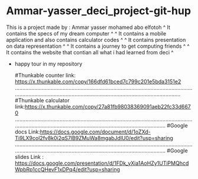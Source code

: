 # Ammar-yasser_deci_project-git-hup

  This is a project made by : Ammar yasser mohamed abo elfotoh
^ It contains the specs of my dream computer ^       ^ It contains a mobile application and also contains calculator codes ^
^ It contains presentation on data representation ^       ^ It contains a journey to get computing friends ^
                          ^ It contains the website that contian all what i had learned from deci ^
                          
  * happy tour in my repository 


     #Thunkable counter link: https://x.thunkable.com/copy/166dfd61bced7c799c201e5bda3151e2
     ......................................................................................................................................................................................................................................
     #Thunkable calculator link:https://x.thunkable.com/copy/27a81fb98038369091aeb22fc33d6670
     ............................................................................................................................................................................................................................
     #Google docs Link:https://docs.google.com/document/d/1oZXd-Ti9LX9col2fv8k0i2qS7lB9ZMuWa8mgabJdlU0/edit?usp=sharing
     ............................................................................................................................................................................................................................
     #Google slides Link : https://docs.google.com/presentation/d/1FDk_yXia1AoHZy1UTiPMQhcdWpbRp1ccQHevF1xDPq4/edit?usp=sharing
